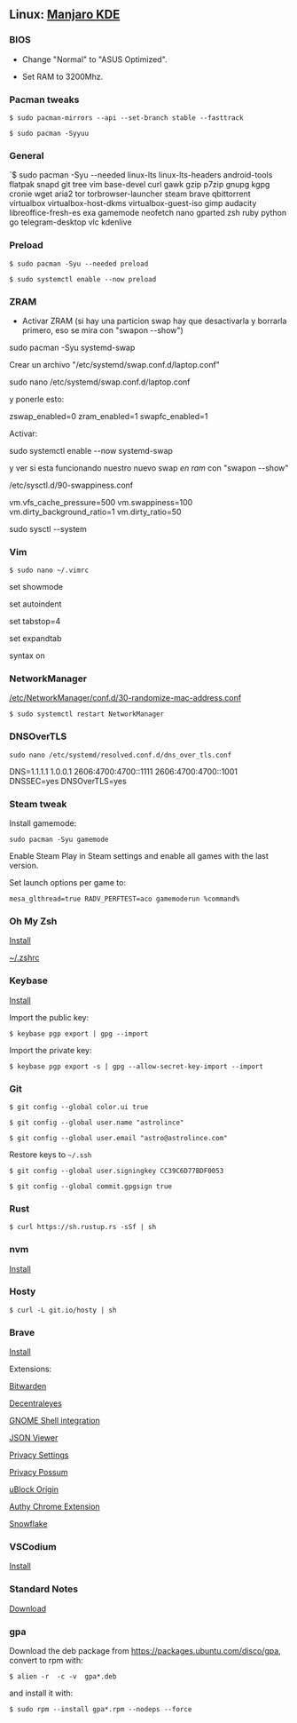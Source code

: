 ## Linux: [Manjaro KDE](https://manjaro.org/downloads/official/kde/)

### BIOS

- Change "Normal" to "ASUS Optimized".

- Set RAM to 3200Mhz.

### Pacman tweaks

`$ sudo pacman-mirrors --api --set-branch stable --fasttrack`

`$ sudo pacman -Syyuu`

### General

`$ sudo pacman -Syu --needed linux-lts linux-lts-headers android-tools flatpak snapd git tree vim base-devel curl gawk gzip p7zip gnupg kgpg cronie wget aria2 tor torbrowser-launcher steam brave qbittorrent virtualbox virtualbox-host-dkms virtualbox-guest-iso gimp audacity libreoffice-fresh-es exa gamemode neofetch nano gparted zsh ruby python go telegram-desktop vlc kdenlive

### Preload

`$ sudo pacman -Syu --needed preload`

`$ sudo systemctl enable --now preload`

### ZRAM

- Activar ZRAM (si hay una particion swap hay que desactivarla y borrarla primero, eso se mira con "swapon --show")

sudo pacman -Syu systemd-swap

Crear un archivo "/etc/systemd/swap.conf.d/laptop.conf"

sudo nano /etc/systemd/swap.conf.d/laptop.conf

y ponerle esto:

zswap_enabled=0
zram_enabled=1
swapfc_enabled=1

Activar:

sudo systemctl enable --now systemd-swap

y ver si esta funcionando nuestro nuevo swap *en ram* con "swapon --show"

/etc/sysctl.d/90-swappiness.conf

vm.vfs_cache_pressure=500
vm.swappiness=100
vm.dirty_background_ratio=1
vm.dirty_ratio=50

sudo sysctl --system

### Vim

`$ sudo nano ~/.vimrc`

set showmode

set autoindent

set tabstop=4

set expandtab

syntax on

### NetworkManager

[/etc/NetworkManager/conf.d/30-randomize-mac-address.conf](https://raw.githubusercontent.com/astrolince/configs/master/etc/NetworkManager/conf.d/30-randomize-mac-address.conf)

`$ sudo systemctl restart NetworkManager`

### DNSOverTLS

`sudo nano /etc/systemd/resolved.conf.d/dns_over_tls.conf`

DNS=1.1.1.1 1.0.0.1 2606:4700:4700::1111 2606:4700:4700::1001
DNSSEC=yes
DNSOverTLS=yes

### Steam tweak

Install gamemode:

`sudo pacman -Syu gamemode`

Enable Steam Play in Steam settings and enable all games with the last version.

Set launch options per game to:

`mesa_glthread=true RADV_PERFTEST=aco gamemoderun %command%`

### Oh My Zsh

[Install](https://github.com/robbyrussell/oh-my-zsh#basic-installation)

[~/.zshrc](https://raw.githubusercontent.com/astrolince/configs/master/~/.zshrc)

### Keybase

[Install](https://keybase.io/docs/the_app/install_linux)

Import the public key:

`$ keybase pgp export | gpg --import`

Import the private key:

`$ keybase pgp export -s | gpg --allow-secret-key-import --import`

### Git

`$ git config --global color.ui true`

`$ git config --global user.name "astrolince"`

`$ git config --global user.email "astro@astrolince.com"`

Restore keys to `~/.ssh`

`$ git config --global user.signingkey CC39C6D77BDF0053`

`$ git config --global commit.gpgsign true`

### Rust

`$ curl https://sh.rustup.rs -sSf | sh`

### nvm

[Install](https://github.com/nvm-sh/nvm#install--update-script)

### Hosty

`$ curl -L git.io/hosty | sh`

### Brave

[Install](https://brave-browser.readthedocs.io/en/latest/installing-brave.html#linux)

Extensions:

[Bitwarden](https://chrome.google.com/webstore/detail/bitwarden-free-password-m/nngceckbapebfimnlniiiahkandclblb)

[Decentraleyes](https://chrome.google.com/webstore/detail/decentraleyes/ldpochfccmkkmhdbclfhpagapcfdljkj)

[GNOME Shell integration](https://chrome.google.com/webstore/detail/gnome-shell-integration/gphhapmejobijbbhgpjhcjognlahblep)

[JSON Viewer](https://chrome.google.com/webstore/detail/json-viewer/gbmdgpbipfallnflgajpaliibnhdgobh)

[Privacy Settings](https://chrome.google.com/webstore/detail/privacy-settings/ijadljdlbkfhdoblhaedfgepliodmomj)

[Privacy Possum](https://chrome.google.com/webstore/detail/privacy-possum/ommfjecdpepadiafbnidoiggfpbnkfbj)

[uBlock Origin](https://chrome.google.com/webstore/detail/ublock-origin/cjpalhdlnbpafiamejdnhcphjbkeiagm)

[Authy Chrome Extension](https://chrome.google.com/webstore/detail/authy-chrome-extension/fhgenkpocbhhddlgkjnfghpjanffonno)

[Snowflake](https://chrome.google.com/webstore/detail/snowflake/mafpmfcccpbjnhfhjnllmmalhifmlcie)

### VSCodium

[Install](https://github.com/VSCodium/vscodium/releases)

### Standard Notes

[Download](https://standardnotes.org/extensions?downloaded=linux)

### gpa

Download the deb package from https://packages.ubuntu.com/disco/gpa, convert to rpm with:

`$ alien -r  -c -v  gpa*.deb`

and install it with:

`$ sudo rpm --install gpa*.rpm --nodeps --force`
